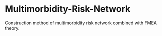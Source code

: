 # Multimorbidity-Risk-Network
Construction method of multimorbidity risk network combined with FMEA theory.
